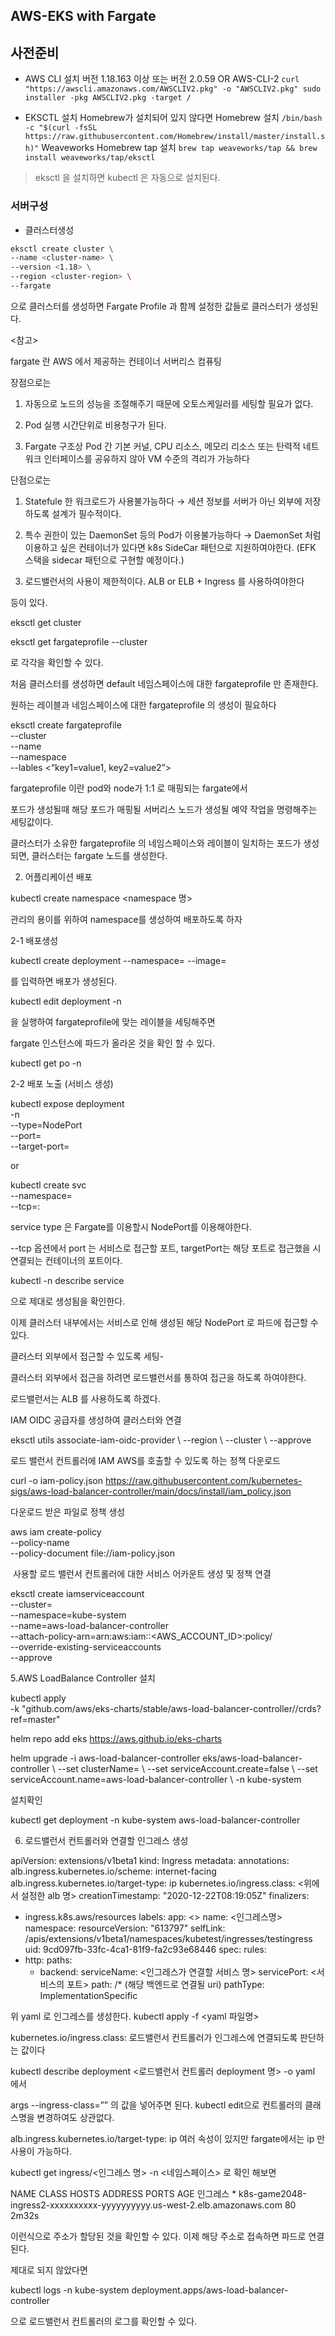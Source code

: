 AWS-EKS with Fargate 
------

## 사전준비  

- AWS CLI 설치 
버전 1.18.163 이상 또는 버전 2.0.59  OR AWS-CLI-2
`curl "https://awscli.amazonaws.com/AWSCLIV2.pkg" -o "AWSCLIV2.pkg" sudo installer -pkg AWSCLIV2.pkg -target /`

- EKSCTL 설치 
Homebrew가 설치되어 있지 않다면 Homebrew 설치 
`/bin/bash -c "$(curl -fsSL https://raw.githubusercontent.com/Homebrew/install/master/install.sh)"` 
Weaveworks Homebrew tap 설치
`brew tap weaveworks/tap && brew install weaveworks/tap/eksctl`
>eksctl 을 설치하면 kubectl 은 자동으로 설치된다.

### 서버구성
- 클러스터생성
``` bash 
eksctl create cluster \ 
--name <cluster-name> \ 
--version <1.18> \ 
--region <cluster-region> \ 
--fargate
```
으로 클러스터를 생성하면 Fargate Profile 과 함께 설정한 값들로 클러스터가 생성된다.

<참고>

fargate 란 AWS 에서 제공하는 컨테이너 서버리스 컴퓨팅

장점으로는

1. 자동으로 노드의 성능을 조절해주기 때문에 오토스케일러를 세팅할 필요가 없다.

2. Pod 실행 시간단위로 비용청구가 된다.

3. Fargate 구조상 Pod 간 기본 커널, CPU 리소스, 메모리 리소스 또는 탄력적 네트워크 인터페이스를 공유하지 않아 VM 수준의 격리가 가능하다

단점으로는 

1. Statefule 한 워크로드가 사용불가능하다  → 세션 정보를 서버가 아닌 외부에 저장하도록 설계가 필수적이다.

2. 특수 권한이 있는 DaemonSet 등의 Pod가 이용불가능하다 → DaemonSet 처럼 이용하고 싶은 컨테이너가 있다면 k8s SideCar 패턴으로 지원하여야한다. (EFK 스택을 sidecar 패턴으로 구현할 예정이다.)

3. 로드밸런서의 사용이 제한적이다. ALB or ELB + Ingress 를 사용하여야한다

등이 있다. 

eksctl get cluster

eksctl get fargateprofile --cluster <cluster-name>  

로 각각을 확인할 수 있다. 

처음 클러스터를 생성하면 default 네임스페이스에 대한 fargateprofile 만 존재한다. 

원하는 레이블과 네임스페이스에 대한 fargateprofile 의 생성이 필요하다

eksctl create fargateprofile  \
--cluster <cluster-name> \
--name <profile-name> \
--namespace <name-space for fargateprofile> \
--lables <“key1=value1, key2=value2”>

fargateprofile 이란  pod와 node가 1:1 로 매핑되는 fargate에서 

포드가 생성될때 해당 포드가 매핑될 서버리스 노드가 생성될 예약 작업을 명령해주는 세팅값이다. 

클러스터가 소유한 fargateprofile 의 네임스페이스와 레이블이 일치하는 포드가 생성되면, 클러스터는 fargate 노드를 생성한다.

2. 어플리케이션 배포 

kubectl create namespace <namespace 명>

관리의 용이를 위하여 namespace를 생성하여 배포하도록 하자

2-1 배포생성 

kubectl create deployment --namespace=<namespace> --image=<image path:tag> <deployment name>

를 입력하면 배포가 생성된다.  

kubectl edit deployment -n <namespace> <deployment name>

을 실행하여 fargateprofile에 맞는 레이블을 세팅해주면

 fargate 인스턴스에 파드가 올라온 것을 확인 할 수 있다.

kubectl get po -n <namespace>  

2-2 배포 노출 (서비스 생성)

kubectl expose deployment <deployment name> \
-n <namespace> \
--type=NodePort \
--port=<serviceport> \
--target-port=<pod port>

or 

kubectl create svc <service type> <service name> \
--namespace=<namespace> \
--tcp=<port>:<targetPort>

service type 은 Fargate를 이용할시 NodePort를 이용해야한다.

--tcp 옵션에서 port 는 서비스로 접근할 포트, targetPort는 해당 포트로 접근했을 시 연결되는 컨테이너의 포트이다.

kubectl -n <namespace> describe service <service-name>

으로 제대로 생성됨을 확인한다. 

이제 클러스터 내부에서는 서비스로 인해 생성된 해당 NodePort 로 파드에 접근할 수 있다.

클러스터 외부에서 접근할 수 있도록 세팅-

클러스터 외부에서 접근을 하려면 로드밸런서를 통하여 접근을 하도록 하여야한다.

로드밸런서는 ALB 를 사용하도록 하겠다.

IAM OIDC 공급자를 생성하여 클러스터와 연결

eksctl utils associate-iam-oidc-provider \ 
--region <region-code> \ 
--cluster <cluster name> \ 
--approve

로드 밸런서 컨트롤러에 IAM AWS를 호출할 수 있도록 하는 정책 다운로드 

curl -o iam-policy.json https://raw.githubusercontent.com/kubernetes-sigs/aws-load-balancer-controller/main/docs/install/iam_policy.json

다운로드 받은 파일로 정책 생성

aws iam create-policy \
    --policy-name <policy-name> \
    --policy-document file://iam-policy.json

 사용할 로드 밸런서 컨트롤러에 대한 서비스 어카운트 생성 및 정책 연결

eksctl create iamserviceaccount \
  --cluster=<cluster-name> \
  --namespace=kube-system \
  --name=aws-load-balancer-controller \
  --attach-policy-arn=arn:aws:iam::<AWS_ACCOUNT_ID>:policy/<policy-name> \
  --override-existing-serviceaccounts \
  --approve

 5.AWS LoadBalance Controller 설치  

kubectl apply \
-k "github.com/aws/eks-charts/stable/aws-load-balancer-controller//crds?ref=master"

helm repo add eks https://aws.github.io/eks-charts

helm upgrade -i aws-load-balancer-controller eks/aws-load-balancer-controller \ 
--set clusterName=<cluster-name> \ 
--set serviceAccount.create=false \ 
--set serviceAccount.name=aws-load-balancer-controller \ 
-n kube-system

설치확인

kubectl get deployment -n kube-system aws-load-balancer-controller

6. 로드밸런서 컨트롤러와 연결할 인그레스 생성

apiVersion: extensions/v1beta1
kind: Ingress
metadata:
  annotations:
    alb.ingress.kubernetes.io/scheme: internet-facing
    alb.ingress.kubernetes.io/target-type: ip 
    kubernetes.io/ingress.class: <위에서 설정한 alb 명>
  creationTimestamp: "2020-12-22T08:19:05Z"
  finalizers:
  - ingress.k8s.aws/resources
  labels:
    app: <>
  name: <인그레스명>
  namespace: <namespace>
  resourceVersion: "613797"
  selfLink: /apis/extensions/v1beta1/namespaces/kubetest/ingresses/testingress
  uid: 9cd097fb-33fc-4ca1-81f9-fa2c93e68446
spec:
  rules:
  - http:
      paths:
      - backend:
          serviceName: <인그레스가 연결할 서비스 명>
          servicePort: <서비스의 포트>
        path: /* (해당 백엔드로 연결될 uri)
        pathType: ImplementationSpecific

위 yaml 로 인그레스를 생성한다. kubectl apply -f <yaml 파일명>

kubernetes.io/ingress.class: 로드밸런서 컨트롤러가 인그레스에 연결되도록 판단하는 값이다

kubectl describe deployment <로드밸런서 컨트롤러 deployment 명> -o yaml 에서 

args --ingress-class=””  의 값을 넣어주면 된다. kubectl edit으로 컨트롤러의 클래스명을 변경하여도 상관없다. 

alb.ingress.kubernetes.io/target-type: ip  여러 속성이 있지만 fargate에서는 ip 만 사용이 가능하다.

kubectl get ingress/<인그레스 명> -n <네임스페이스> 로 확인 해보면  

NAME           CLASS    HOSTS   ADDRESS                                                                   PORTS   AGE
인그레스   <none>   *       k8s-game2048-ingress2-xxxxxxxxxx-yyyyyyyyyy.us-west-2.elb.amazonaws.com   80      2m32s

이런식으로 주소가 할당된 것을 확인할 수 있다. 이제 해당 주소로 접속하면 파드로 연결된다. 

제대로 되지 않았다면

kubectl logs -n kube-system   deployment.apps/aws-load-balancer-controller

으로 로드밸런서 컨트롤러의 로그를 확인할 수 있다.

